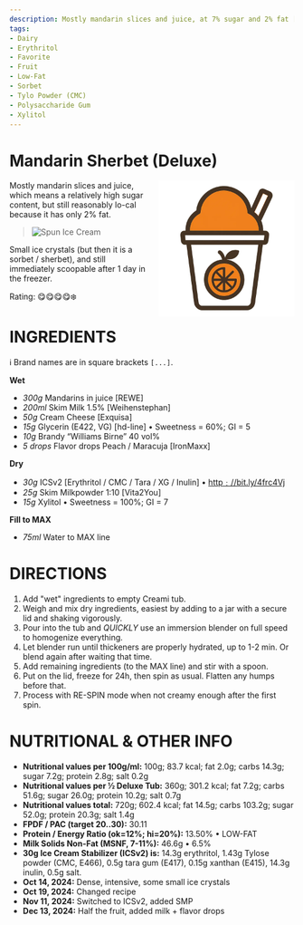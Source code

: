 ```yaml
---
description: Mostly mandarin slices and juice, at 7% sugar and 2% fat [24oz]
tags:
- Dairy
- Erythritol
- Favorite
- Fruit
- Low-Fat
- Sorbet
- Tylo Powder (CMC)
- Polysaccharide Gum
- Xylitol
---
```

# Mandarin Sherbet (Deluxe)
<img style="float: right; margin-left: 1.5em;" width=240 alt="Logo" src="https://raw.githubusercontent.com/jhermann/ice-creamery/refs/heads/main/assets/orange-ice-cream-logo.png" />

Mostly mandarin slices and juice, which means a relatively high sugar content, but still reasonably lo-cal because it has only 2% fat.

> <img width=360 alt="Spun Ice Cream" src="Mandarin-Sherbet_2024-11-16.jpg" class="zoomable" />

Small ice crystals (but then it is a sorbet / sherbet), and still immediately scoopable after 1 day in the freezer.

Rating: 😋😋😋😋❄️

# INGREDIENTS

ℹ️ Brand names are in square brackets `[...]`.

**Wet**

  - _300g_ Mandarins in juice [REWE]
  - _200ml_ Skim Milk 1.5% [Weihenstephan]
  - _50g_ Cream Cheese [Exquisa]
  - _15g_ Glycerin (E422, VG) [hd-line] • Sweetness = 60%; GI = 5
  - _10g_ Brandy “Williams Birne” 40 vol%
  - _5 drops_ Flavor drops Peach / Maracuja [IronMaxx]

**Dry**

  - _30g_ ICSv2 [Erythritol / CMC / Tara / XG / Inulin] • [http﹕//bit.ly/4frc4Vj](https://github.com/jhermann/ice-creamery/tree/main/recipes/Ice%20Cream%20Stabilizer%20%28ICS%29)
  - _25g_ Skim Milkpowder 1:10 [Vita2You]
  - _15g_ Xylitol • Sweetness = 100%; GI = 7

**Fill to MAX**

  - _75ml_ Water to MAX line

# DIRECTIONS

 1. Add "wet" ingredients to empty Creami tub.
 1. Weigh and mix dry ingredients, easiest by adding to a jar with a secure lid and shaking vigorously.
 1. Pour into the tub and *QUICKLY* use an immersion blender on full speed to homogenize everything.
 1. Let blender run until thickeners are properly hydrated, up to 1-2 min. Or blend again after waiting that time.
 1. Add remaining ingredients (to the MAX line) and stir with a spoon.
 1. Put on the lid, freeze for 24h, then spin as usual. Flatten any humps before that.
 1. Process with RE-SPIN mode when not creamy enough after the first spin.

# NUTRITIONAL & OTHER INFO
- **Nutritional values per 100g/ml:** 100g; 83.7 kcal; fat 2.0g; carbs 14.3g; sugar 7.2g; protein 2.8g; salt 0.2g
- **Nutritional values per ½ Deluxe Tub:** 360g; 301.2 kcal; fat 7.2g; carbs 51.6g; sugar 26.0g; protein 10.2g; salt 0.7g
- **Nutritional values total:** 720g; 602.4 kcal; fat 14.5g; carbs 103.2g; sugar 52.0g; protein 20.3g; salt 1.4g
- **FPDF / PAC (target 20..30):** 30.11
- **Protein / Energy Ratio (ok=12%; hi=20%):** 13.50% • LOW-FAT
- **Milk Solids Non-Fat (MSNF, 7-11%):** 46.6g • 6.5%
- **30g Ice Cream Stabilizer (ICSv2) is:** 14.3g erythritol, 1.43g Tylose powder (CMC, E466), 
0.5g tara gum (E417), 0.15g xanthan (E415),
14.3g inulin, 0.5g salt.
- **Oct 14, 2024:** Dense, intensive, some small ice crystals
- **Oct 19, 2024:** Changed recipe
- **Nov 11, 2024:** Switched to ICSv2, added SMP
- **Dec 13, 2024:** Half the fruit, added milk + flavor drops
